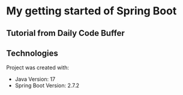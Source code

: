 # My getting started of Spring Boot
## Tutorial from Daily Code Buffer

## Technologies
Project was created with:
* Java Version: 17
* Spring Boot Version: 2.7.2
